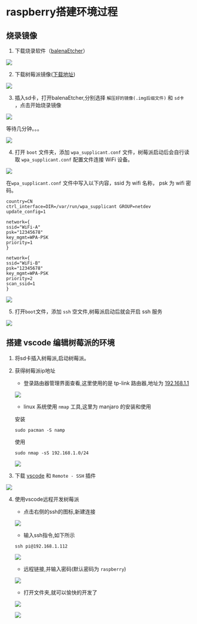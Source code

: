 # raspberry搭建环境过程

## 烧录镜像

1. 下载烧录软件（[balenaEtcher](https://www.balena.io/etcher/)）

![](assets/raspberryPi/balena.png)

2. 下载树莓派镜像([下载地址](https://www.raspberrypi.org/software/operating-systems/#raspberry-pi-os-32-bit))

![](assets/raspberryPi/raspberryPi-os.png)

3. 插入sd卡，打开balenaEtcher,分别选择 `解压好的镜像(.img后缀文件)` 和 `sd卡 `，点击开始烧录镜像

![](assets/raspberryPi/balena_1.png)

等待几分钟。。。

![](assets/raspberryPi/balena_2.png)

4. 打开 `boot` 文件夹，添加 `wpa_supplicant.conf` 文件，树莓派启动后会自行读取 `wpa_supplicant.conf` 配置文件连接 WiFi 设备。

![](assets/raspberryPi/wpa.png)

在`wpa_supplicant.conf` 文件中写入以下内容，ssid 为 wifi 名称， psk 为 wifi 密码。


```
country=CN
ctrl_interface=DIR=/var/run/wpa_supplicant GROUP=netdev
update_config=1

network={
ssid="WiFi-A"
psk="12345678"
key_mgmt=WPA-PSK
priority=1
}

network={
ssid="WiFi-B"
psk="12345678"
key_mgmt=WPA-PSK
priority=2
scan_ssid=1
}
```

![](assets/raspberryPi/wpa_1.png)


5. 打开`boot`文件，添加 `ssh` 空文件,树莓派启动后就会开启 ssh 服务

![](assets/raspberryPi/ssh.png)


## 搭建 vscode 编辑树莓派的环境

1. 将sd卡插入树莓派,启动树莓派。

2. 获得树莓派ip地址

    * 登录路由器管理界面查看,这里使用的是 tp-link 路由器,地址为 [192.168.1.1](192.168.1.1)

    ![](assets/raspberryPi/ip.png)

    * linux 系统使用 `nmap` 工具,这里为 manjaro 的安装和使用

    安装
    ```shell
    sudo pacman -S namp
    ```

    使用
    ```shell
    sudo nmap -sS 192.168.1.0/24
    ```

    ![](assets/raspberryPi/ip_1.png)

3. 下载 [vscode](https://code.visualstudio.com/) 和 `Remote - SSH` 插件

![](assets/raspberryPi/remote-ssh.png)

4. 使用vscode远程开发树莓派

    * 点击右侧的ssh的图标,新建连接

    ![](assets/raspberryPi/remote-ssh_1.png)

    * 输入ssh指令,如下所示

    ```shell
    ssh pi@192.168.1.112
    ```

    ![](assets/raspberryPi/remote-ssh_2.png)

    * 远程链接,并输入密码(默认密码为 `raspberry`)

    ![](assets/raspberryPi/remote-ssh_3.png)

    * 打开文件夹,就可以愉快的开发了

    ![](assets/raspberryPi/remote-ssh_4.png)

    ![](assets/raspberryPi/remote-ssh_5.png)